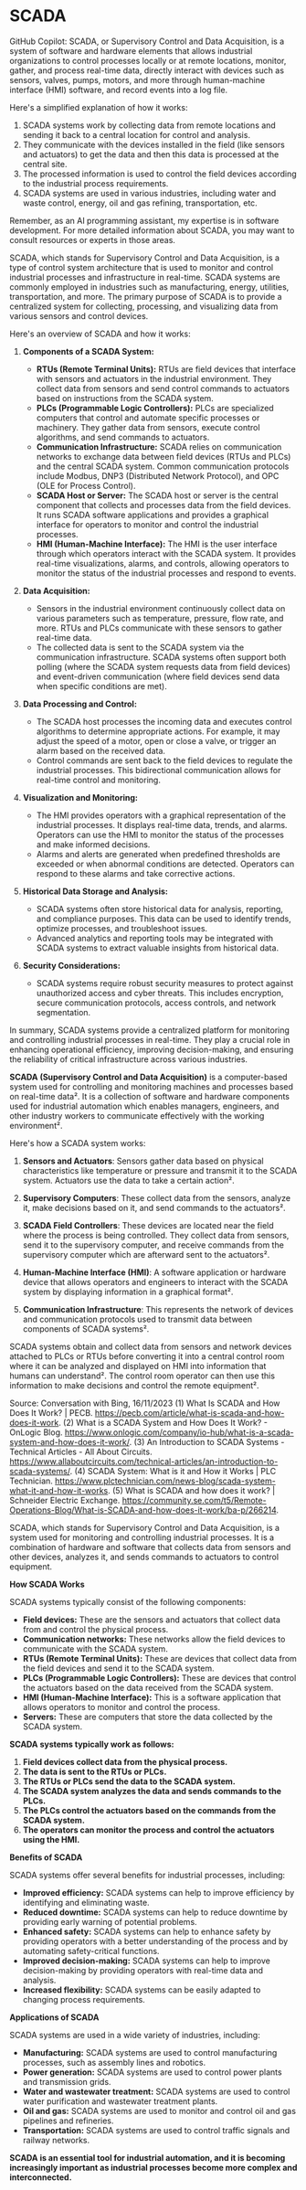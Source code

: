 # SCADA

GitHub Copilot: SCADA, or Supervisory Control and Data Acquisition, is a system of software and hardware elements that allows industrial organizations to control processes locally or at remote locations, monitor, gather, and process real-time data, directly interact with devices such as sensors, valves, pumps, motors, and more through human-machine interface (HMI) software, and record events into a log file.

Here's a simplified explanation of how it works:

1. SCADA systems work by collecting data from remote locations and sending it back to a central location for control and analysis.
2. They communicate with the devices installed in the field (like sensors and actuators) to get the data and then this data is processed at the central site.
3. The processed information is used to control the field devices according to the industrial process requirements.
4. SCADA systems are used in various industries, including water and waste control, energy, oil and gas refining, transportation, etc.

Remember, as an AI programming assistant, my expertise is in software development. For more detailed information about SCADA, you may want to consult resources or experts in those areas.

SCADA, which stands for Supervisory Control and Data Acquisition, is a type of control system architecture that is used to monitor and control industrial processes and infrastructure in real-time. SCADA systems are commonly employed in industries such as manufacturing, energy, utilities, transportation, and more. The primary purpose of SCADA is to provide a centralized system for collecting, processing, and visualizing data from various sensors and control devices.

Here's an overview of SCADA and how it works:

1. **Components of a SCADA System:**
   - **RTUs (Remote Terminal Units):** RTUs are field devices that interface with sensors and actuators in the industrial environment. They collect data from sensors and send control commands to actuators based on instructions from the SCADA system.
   - **PLCs (Programmable Logic Controllers):** PLCs are specialized computers that control and automate specific processes or machinery. They gather data from sensors, execute control algorithms, and send commands to actuators.
   - **Communication Infrastructure:** SCADA relies on communication networks to exchange data between field devices (RTUs and PLCs) and the central SCADA system. Common communication protocols include Modbus, DNP3 (Distributed Network Protocol), and OPC (OLE for Process Control).
   - **SCADA Host or Server:** The SCADA host or server is the central component that collects and processes data from the field devices. It runs SCADA software applications and provides a graphical interface for operators to monitor and control the industrial processes.
   - **HMI (Human-Machine Interface):** The HMI is the user interface through which operators interact with the SCADA system. It provides real-time visualizations, alarms, and controls, allowing operators to monitor the status of the industrial processes and respond to events.

2. **Data Acquisition:**
   - Sensors in the industrial environment continuously collect data on various parameters such as temperature, pressure, flow rate, and more. RTUs and PLCs communicate with these sensors to gather real-time data.
   - The collected data is sent to the SCADA system via the communication infrastructure. SCADA systems often support both polling (where the SCADA system requests data from field devices) and event-driven communication (where field devices send data when specific conditions are met).

3. **Data Processing and Control:**
   - The SCADA host processes the incoming data and executes control algorithms to determine appropriate actions. For example, it may adjust the speed of a motor, open or close a valve, or trigger an alarm based on the received data.
   - Control commands are sent back to the field devices to regulate the industrial processes. This bidirectional communication allows for real-time control and monitoring.

4. **Visualization and Monitoring:**
   - The HMI provides operators with a graphical representation of the industrial processes. It displays real-time data, trends, and alarms. Operators can use the HMI to monitor the status of the processes and make informed decisions.
   - Alarms and alerts are generated when predefined thresholds are exceeded or when abnormal conditions are detected. Operators can respond to these alarms and take corrective actions.

5. **Historical Data Storage and Analysis:**
   - SCADA systems often store historical data for analysis, reporting, and compliance purposes. This data can be used to identify trends, optimize processes, and troubleshoot issues.
   - Advanced analytics and reporting tools may be integrated with SCADA systems to extract valuable insights from historical data.

6. **Security Considerations:**
   - SCADA systems require robust security measures to protect against unauthorized access and cyber threats. This includes encryption, secure communication protocols, access controls, and network segmentation.

In summary, SCADA systems provide a centralized platform for monitoring and controlling industrial processes in real-time. They play a crucial role in enhancing operational efficiency, improving decision-making, and ensuring the reliability of critical infrastructure across various industries.

**SCADA (Supervisory Control and Data Acquisition)** is a computer-based system used for controlling and monitoring machines and processes based on real-time data². It is a collection of software and hardware components used for industrial automation which enables managers, engineers, and other industry workers to communicate effectively with the working environment².

Here's how a SCADA system works:

1. **Sensors and Actuators**: Sensors gather data based on physical characteristics like temperature or pressure and transmit it to the SCADA system. Actuators use the data to take a certain action².

2. **Supervisory Computers**: These collect data from the sensors, analyze it, make decisions based on it, and send commands to the actuators².

3. **SCADA Field Controllers**: These devices are located near the field where the process is being controlled. They collect data from sensors, send it to the supervisory computer, and receive commands from the supervisory computer which are afterward sent to the actuators².

4. **Human-Machine Interface (HMI)**: A software application or hardware device that allows operators and engineers to interact with the SCADA system by displaying information in a graphical format².

5. **Communication Infrastructure**: This represents the network of devices and communication protocols used to transmit data between components of SCADA systems².

SCADA systems obtain and collect data from sensors and network devices attached to PLCs or RTUs before converting it into a central control room where it can be analyzed and displayed on HMI into information that humans can understand². The control room operator can then use this information to make decisions and control the remote equipment².

Source: Conversation with Bing, 16/11/2023
(1) What Is SCADA and How Does It Work? | PECB. https://pecb.com/article/what-is-scada-and-how-does-it-work.
(2) What is a SCADA System and How Does It Work? - OnLogic Blog. https://www.onlogic.com/company/io-hub/what-is-a-scada-system-and-how-does-it-work/.
(3) An Introduction to SCADA Systems - Technical Articles - All About Circuits. https://www.allaboutcircuits.com/technical-articles/an-introduction-to-scada-systems/.
(4) SCADA System: What is it and How it Works | PLC Technician. https://www.plctechnician.com/news-blog/scada-system-what-it-and-how-it-works.
(5) What is SCADA and how does it work? | Schneider Electric Exchange. https://community.se.com/t5/Remote-Operations-Blog/What-is-SCADA-and-how-does-it-work/ba-p/266214.

SCADA, which stands for Supervisory Control and Data Acquisition, is a system used for monitoring and controlling industrial processes. It is a combination of hardware and software that collects data from sensors and other devices, analyzes it, and sends commands to actuators to control equipment.

**How SCADA Works**

SCADA systems typically consist of the following components:

* **Field devices:** These are the sensors and actuators that collect data from and control the physical process.
* **Communication networks:** These networks allow the field devices to communicate with the SCADA system.
* **RTUs (Remote Terminal Units):** These are devices that collect data from the field devices and send it to the SCADA system.
* **PLCs (Programmable Logic Controllers):** These are devices that control the actuators based on the data received from the SCADA system.
* **HMI (Human-Machine Interface):** This is a software application that allows operators to monitor and control the process.
* **Servers:** These are computers that store the data collected by the SCADA system.

**SCADA systems typically work as follows:**

1. **Field devices collect data from the physical process.**
2. **The data is sent to the RTUs or PLCs.**
3. **The RTUs or PLCs send the data to the SCADA system.**
4. **The SCADA system analyzes the data and sends commands to the PLCs.**
5. **The PLCs control the actuators based on the commands from the SCADA system.**
6. **The operators can monitor the process and control the actuators using the HMI.**

**Benefits of SCADA**

SCADA systems offer several benefits for industrial processes, including:

* **Improved efficiency:** SCADA systems can help to improve efficiency by identifying and eliminating waste.
* **Reduced downtime:** SCADA systems can help to reduce downtime by providing early warning of potential problems.
* **Enhanced safety:** SCADA systems can help to enhance safety by providing operators with a better understanding of the process and by automating safety-critical functions.
* **Improved decision-making:** SCADA systems can help to improve decision-making by providing operators with real-time data and analysis.
* **Increased flexibility:** SCADA systems can be easily adapted to changing process requirements.

**Applications of SCADA**

SCADA systems are used in a wide variety of industries, including:

* **Manufacturing:** SCADA systems are used to control manufacturing processes, such as assembly lines and robotics.
* **Power generation:** SCADA systems are used to control power plants and transmission grids.
* **Water and wastewater treatment:** SCADA systems are used to control water purification and wastewater treatment plants.
* **Oil and gas:** SCADA systems are used to monitor and control oil and gas pipelines and refineries.
* **Transportation:** SCADA systems are used to control traffic signals and railway networks.

**SCADA is an essential tool for industrial automation, and it is becoming increasingly important as industrial processes become more complex and interconnected.**